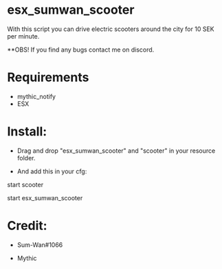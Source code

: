 # esx_sumwan_scooter
With this script you can drive electric scooters around the city for 10 SEK per minute.

**OBS! If you find any bugs contact me on discord.

# Requirements

* mythic_notify
* ESX


# Install:

* Drag and drop "esx_sumwan_scooter" and "scooter" in your resource folder.

* And add this in your cfg:

 start scooter
 
 start esx_sumwan_scooter


# Credit:

* Sum-Wan#1066

* Mythic
